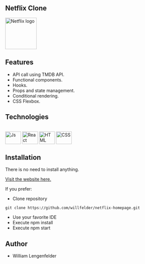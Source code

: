 ## Netflix Clone

<img src="https://upload.wikimedia.org/wikipedia/commons/7/7a/Logonetflix.png" alt="Netflix logo" style="height: 100px; width:100px;"/>

## Features
- API call using TMDB API.
- Functional components.
- Hooks.
- Props and state management.
- Conditional rendering.
- CSS Flexbox.

## Technologies

<div style="display: inline_block"><br>
  <img align="center" alt="Js" height="40" width="50" src="https://cdn.jsdelivr.net/gh/devicons/devicon/icons/javascript/javascript-original.svg">
  <img align="center" alt="React" height="40" width="50" src="https://cdn.jsdelivr.net/gh/devicons/devicon/icons/react/react-original-wordmark.svg">
  <img align="center" alt="HTML" height="40" width="50" src="https://cdn.jsdelivr.net/gh/devicons/devicon/icons/html5/html5-original-wordmark.svg">
  <img align="center" alt="CSS" height="40" width="50" src="https://cdn.jsdelivr.net/gh/devicons/devicon/icons/css3/css3-original-wordmark.svg">
</div>

## Installation

There is no need to install anything.

[Visit the website here.](https://willfelder.github.io/netflix-homepage/)

If you prefer:

- Clone repository

```
git clone https://github.com/willfelder/netflix-homepage.git
``` 
- Use your favorite IDE
- Execute npm install
- Execute npm start

## Author

- William Lengenfelder
